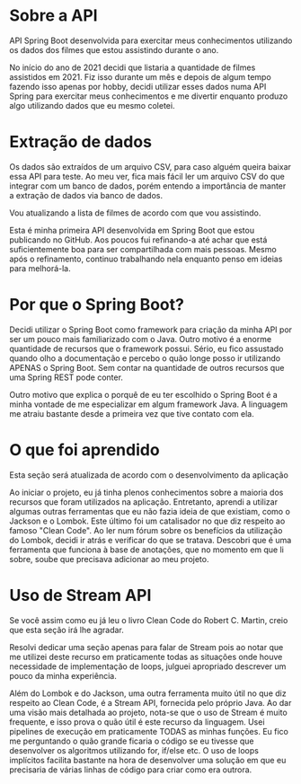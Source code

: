 # Sobre a API
API Spring Boot desenvolvida para exercitar meus conhecimentos utilizando os dados dos filmes que estou assistindo durante o ano.

No início do ano de 2021 decidi que listaria a quantidade de filmes assistidos em 2021. Fiz isso durante um mês e depois de algum tempo fazendo isso apenas por hobby, decidi utilizar esses dados numa API Spring para exercitar meus conhecimentos e me divertir enquanto produzo algo utilizando dados que eu mesmo coletei.

# Extração de dados
Os dados são extraídos de um arquivo CSV, para caso alguém queira baixar essa API para teste. Ao meu ver, fica mais fácil ler um arquivo CSV do que integrar com um banco de dados, porém entendo a importância de manter a extração de dados via banco de dados.

Vou atualizando a lista de filmes de acordo com que vou assistindo.

Esta é minha primeira API desenvolvida em Spring Boot que estou publicando no GitHub. Aos poucos fui refinando-a até achar que está suficientemente boa para ser compartilhada com mais pessoas. Mesmo após o refinamento, continuo trabalhando nela enquanto penso em ideias para melhorá-la.

# Por que o Spring Boot?
Decidi utilizar o Spring Boot como framework para criação da minha API por ser um pouco mais familiarizado com o Java. Outro motivo é a enorme quantidade de recursos que o framework possui. Sério, eu fico assustado quando olho a documentação e percebo o quão longe posso ir utilizando APENAS o Spring Boot. Sem contar na quantidade de outros recursos que uma Spring REST pode conter.

Outro motivo que explica o porquê de eu ter escolhido o Spring Boot é a minha vontade de me especializar em algum framework Java. A linguagem me atraiu bastante desde a primeira vez que tive contato com ela.

# O que foi aprendido
Esta seção será atualizada de acordo com o desenvolvimento da aplicação

Ao iniciar o projeto, eu já tinha plenos conhecimentos sobre a maioria dos recursos que foram utilizados na aplicação. Entretanto, aprendi a utilizar algumas outras ferramentas que eu não fazia ideia de que existiam, como o Jackson e o Lombok. Este último foi um catalisador no que diz respeito ao famoso "Clean Code". Ao ler num fórum sobre os benefícios da utilização do Lombok, decidi ir atrás e verificar do que se tratava. Descobri que é uma ferramenta que funciona à base de anotações, que no momento em que li sobre, soube que precisava adicionar ao meu projeto.

# Uso de Stream API

Se você assim como eu já leu o livro Clean Code do Robert C. Martin, creio que esta seção irá lhe agradar.

Resolvi dedicar uma seção apenas para falar de Stream pois ao notar que me utilizei deste recurso em praticamente todas as situações onde houve necessidade de implementação de loops, julguei apropriado descrever um pouco da minha experiência.

Além do Lombok e do Jackson, uma outra ferramenta muito útil no que diz respeito ao Clean Code, é a Stream API, fornecida pelo próprio Java. Ao dar uma visão mais detalhada ao projeto, nota-se que o uso de Stream é muito frequente, e isso prova o quão útil é este recurso da linguagem. Usei pipelines de execução em praticamente TODAS as minhas funções. Eu fico me perguntando o quão grande ficaria o código se eu tivesse que desenvolver os algoritmos utilizando for, if/else etc. O uso de loops implícitos facilita bastante na hora de desenvolver uma solução em que eu precisaria de várias linhas de código para criar como era outrora.
